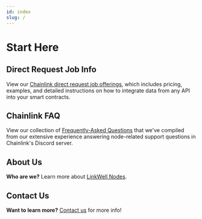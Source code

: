 ```yaml
---
id: index
slug: /
---
```


# Start Here

## Direct Request Job Info

View our [Chainlink direct request job offerings](/services/direct-request-jobs/Jobs-and-Pricing), which includes pricing, examples, and detailed instructions on how to integrate data from any API into your smart contracts.

## Chainlink FAQ

View our collection of [Frequently-Asked Questions](/knowledgebase/Chainlink-Operators-FAQ) that we've compiled from our extensive experience answering node-related support questions in Chainlink's Discord server. 

## About Us

**Who are we?** Learn more about [LinkWell Nodes](/About).

## Contact Us

**Want to learn more?** [Contact us](https://linkwellnodes.io/Home.html#contact-us) for more info!